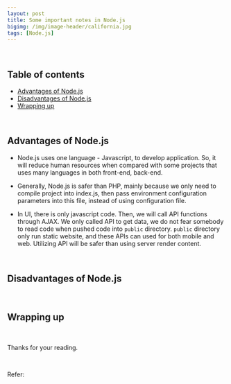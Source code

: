 ```yaml
---
layout: post
title: Some important notes in Node.js
bigimg: /img/image-header/california.jpg
tags: [Node.js]
---
```




<br>

## Table of contents
- [Advantages of Node.js](#advantages-of-node.js)
- [Disadvantages of Node.js](#disadvantages-of-node.js)
- [Wrapping up](#wrapping-up)

<br>

## Advantages of Node.js
- Node.js uses one language - Javascript, to develop application. So, it will reduce human resources when compared with some projects that uses many languages in both front-end, back-end.

- Generally, Node.js is safer than PHP, mainly because we only need to compile project into index.js, then pass environment configuration parameters into this file, instead of using configuration file.

- In UI, there is only javascript code. Then, we will call API functions through AJAX. We only called API to get data, we do not fear somebody to read code when pushed code into ```public``` directory. ```public``` directory only run static website, and these APIs can used for both mobile and web. Utilizing API will be safer than using server render content.


<br>

## Disadvantages of Node.js





<br>

## Wrapping up





<br>

Thanks for your reading.

<br>

Refer:

[]()
